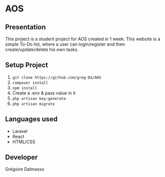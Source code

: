 # AOS

## Presentation 
This project is a student project for AOS created in 1 week.
This website is a simple To-Do list, where a user can login/register and then create/update/delete his own tasks.

## Setup Project
1) `git clone https://github.com/greg-Da/AOS`
2) `composer install`
3) `npm install`
4) Create a .env & pass value in it
5) `php artisan key:generate`
6) `php artisan migrate`

## Languages used
- Laravel
- React
- HTML/CSS

## Developer
Grégoire Dalmasso
